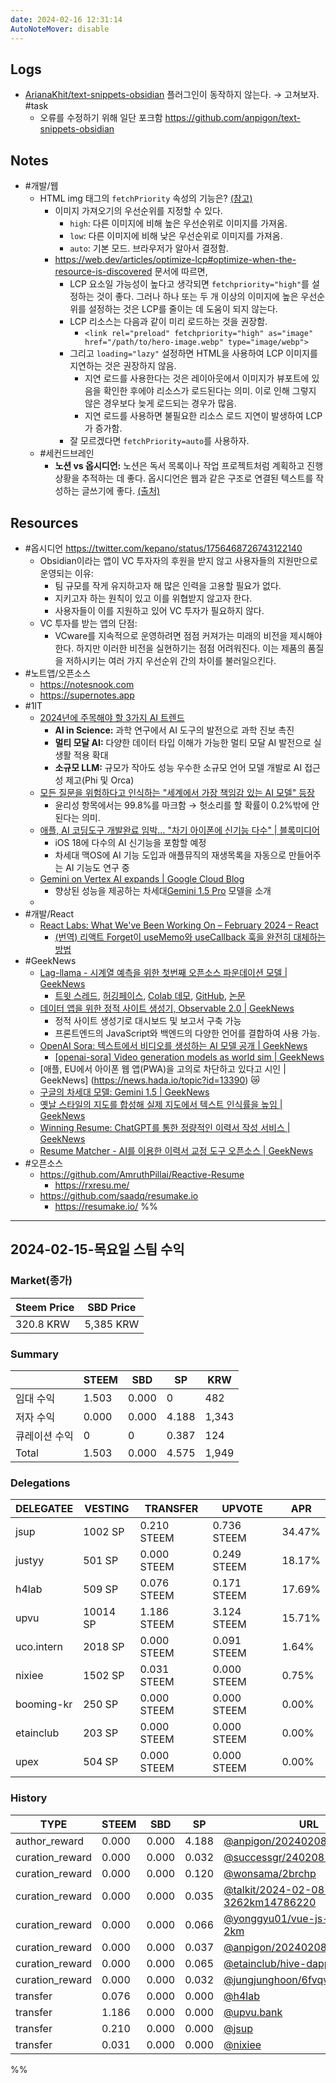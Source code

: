 ```yaml
---
date: 2024-02-16 12:31:14
AutoNoteMover: disable
---
```


## Logs
- [ArianaKhit/text-snippets-obsidian](https://github.com/ArianaKhit/text-snippets-obsidian) 플러그인이 동작하지 않는다. → 고쳐보자.  #task
	- 오류를 수정하기 위해 일단 포크함 https://github.com/anpigon/text-snippets-obsidian

## Notes

- #개발/웹
	- HTML img 태그의 `fetchPriority` 속성의 기능은? [(참고)](https://developer.mozilla.org/en-US/docs/Web/API/HTMLImageElement/fetchPriority)
		- 이미지 가져오기의 우선순위를 지정할 수 있다.
			- `high`: 다른 이미지에 비해 높은 우선순위로 이미지를 가져옴.
			- `low`: 다른 이미지에 비해 낮은 우선순위로 이미지를 가져옴.
			- `auto`: 기본 모드. 브라우저가 알아서 결정함.
		- https://web.dev/articles/optimize-lcp#optimize-when-the-resource-is-discovered 문서에 따르면,
			- LCP 요소일 가능성이 높다고 생각되면 `fetchpriority="high"`를 설정하는 것이 좋다. 그러나 하나 또는 두 개 이상의 이미지에 높은 우선순위를 설정하는 것은 LCP를 줄이는 데 도움이 되지 않는다.
			- LCP 리소스는 다음과 같이 미리 로드하는 것을 권장함.
				- `<link rel="preload" fetchpriority="high" as="image" href="/path/to/hero-image.webp" type="image/webp">`
			- 그리고 `loading="lazy"` 설정하면 HTML을 사용하여 LCP 이미지를 지연하는 것은 권장하지 않음.
				- 지연 로드를 사용한다는 것은 레이아웃에서 이미지가 뷰포트에 있음을 확인한 후에야 리소스가 로드된다는 의미. 이로 인해 그렇지 않은 경우보다 늦게 로드되는 경우가 많음.
				- 지연 로드를 사용하면 불필요한 리소스 로드 지연이 발생하여 LCP가 증가함.
			- 잘 모르겠다면 `fetchPriority=auto`를 사용하자.
	- #세컨드브레인
		- **노션 vs 옵시디언:** 노션은 독서 목록이나 작업 프로젝트처럼 계획하고 진행 상황을 추적하는 데 좋다. 옵시디언은 웹과 같은 구조로 연결된 텍스트를 작성하는 글쓰기에 좋다. [(출처)](https://www.reddit.com/r/Notion/comments/17h2ioi/notion_vs_obsidian/)

## Resources
- #옵시디언 https://twitter.com/kepano/status/1756468726743122140
	- Obsidian이라는 앱이 VC 투자자의 후원을 받지 않고 사용자들의 지원만으로 운영되는 이유:
		- 팀 규모를 작게 유지하고자 해 많은 인력을 고용할 필요가 없다.
		- 지키고자 하는 원칙이 있고 이를 위협받지 않고자 한다.
		- 사용자들이 이를 지원하고 있어 VC 투자가 필요하지 않다.
	- VC 투자를 받는 앱의 단점:
		- VCware를 지속적으로 운영하려면 점점 커져가는 미래의 비전을 제시해야 한다. 하지만 이러한 비전을 실현하기는 점점 어려워진다. 이는 제품의 품질을 저하시키는 여러 가지 우선순위 간의 차이를 불러일으킨다.
- #노트앱/오픈소스
	- https://notesnook.com
	- https://supernotes.app
- #1IT
	- [2024년에 주목해야 할 3가지 AI 트렌드](https://news.microsoft.com/three-big-ai-trends-to-watch-in-2024)
		- **AI in Science:** 과학 연구에서 AI 도구의 발전으로 과학 진보 촉진
		- **멀티 모달 AI:** 다양한 데이터 타입 이해가 가능한 멀티 모달 AI 발전으로 실생활 적용 확대
		- **소규모 LLM:** 규모가 작아도 성능 우수한 소규모 언어 모델 개발로 AI 접근성 제고(Phi 및 Orca)
	- [모든 질문을 위험하다고 인식하는 "세계에서 가장 책임감 있는 AI 모델" 등장](https://www.aitimes.com/news/articleView.html?idxno=157110)
		- 윤리성 항목에서는 99.8%를 마크함 →  헛소리를 할 확률이 0.2%밖에 안 된다는 의미.
	- [애플, AI 코딩도구 개발완료 임박… "차기 아이폰에 신기능 다수" | 블록미디어](https://www.blockmedia.co.kr/archives/466316)
		- iOS 18에 다수의 AI 신기능을 포함할 예정
		- 차세대 맥OS에 AI 기능 도입과 애플뮤직의 재생목록을 자동으로 만들어주는 AI 기능도 연구 중
	- [Gemini on Vertex AI expands | Google Cloud Blog](https://cloud.google.com/blog/products/ai-machine-learning/gemini-on-vertex-ai-expands?hl=en)
		- 향상된 성능을 제공하는 차세대[Gemini 1.5 Pro](https://blog.google/technology/ai/google-gemini-next-generation-model-february-2024/) 모델을 소개
	-
- #개발/React
	- [React Labs: What We've Been Working On – February 2024 – React](https://react.dev/blog/2024/02/15/react-labs-what-we-have-been-working-on-february-2024#react-compiler)
		- [(번역) 리액트 Forget이 useMemo와 useCallback 훅을 완전히 대체하는 방법](https://velog.io/@lky5697/how-react-forget-will-make-react-usememo-and-usecallback-hooks-absolutely-redundant)
- #GeekNews
	- [Lag-llama - 시계열 예측을 위한 첫번째 오픈소스 파운데이션 모델 | GeekNews](https://news.hada.io/topic?id=13384)
		- [트윗 스레드](https://twitter.com/arjunashok37/status/1755261111233114165), [허깅페이스](https://huggingface.co/time-series-foundation-models/Lag-Llama), [Colab 데모](https://colab.research.google.com/drive/13HHKYL_HflHBKxDWycXgIUAHSeHRR5eo?usp=sharing), [GitHub](https://github.com/time-series-foundation-models/lag-llama), [논문](https://time-series-foundation-models.github.io/lag-llama.pdf)
	- [데이터 앱을 위한 정적 사이트 생성기, Observable 2.0 | GeekNews](https://news.hada.io/topic?id=13387)
		- 정적 사이트 생성기로 대시보드 및 보고서 구축 가능
		- 프론트엔드의 JavaScript와 백엔드의 다양한 언어를 결합하여 사용 가능.
	- [OpenAI Sora: 텍스트에서 비디오를 생성하는 AI 모델 공개  | GeekNews](https://news.hada.io/topic?id=13383)
		- [[openai-sora] Video generation models as world sim | GeekNews](https://news.hada.io/topic?id=13393)
	- [애플, EU에서 아이폰 웹 앱(PWA)을 고의로 차단하고 있다고 시인 | GeekNews] (https://news.hada.io/topic?id=13390) 😿
	- [구글의 차세대 모델: Gemini 1.5 | GeekNews](https://news.hada.io/topic?id=13385)
	- [옛날 스타일의 지도를 합성해 실제 지도에서 텍스트 인식률을 높임 | GeekNews](https://news.hada.io/topic?id=13380)
	- [Winning Resume: ChatGPT를 통한 정량적인 이력서 작성 서비스  | GeekNews](https://news.hada.io/topic?id=10104)
	- [Resume Matcher - AI를 이용한 이력서 교정 도구 오픈소스 | GeekNews](https://news.hada.io/topic?id=12229)
- #오픈소스
	- https://github.com/AmruthPillai/Reactive-Resume
		- https://rxresu.me/
	- https://github.com/saadq/resumake.io
		- https://resumake.io/
%%
---

## 2024-02-15-목요일 스팀 수익

### Market(종가)
| Steem Price | SBD Price |
| --- | --- |
| 320.8 KRW | 5,385 KRW |

### Summary
| | STEEM | SBD | SP | KRW |
| --- | --- | --- | --- |--- |
| 임대 수익 | 1.503 | 0.000 | 0 | 482 |
| 저자 수익 | 0.000 | 0.000 | 4.188 | 1,343 |
| 큐레이션 수익 | 0 | 0 | 0.387 | 124 |
| Total | 1.503 | 0.000 | 4.575 | 1,949 |

### Delegations
| DELEGATEE | VESTING | TRANSFER | UPVOTE | APR |
| --- | --- | --- | --- | --- |
| jsup | 1002 SP | 0.210 STEEM | 0.736 STEEM | 34.47% |
| justyy | 501 SP | 0.000 STEEM | 0.249 STEEM | 18.17% |
| h4lab | 509 SP | 0.076 STEEM | 0.171 STEEM | 17.69% |
| upvu | 10014 SP | 1.186 STEEM | 3.124 STEEM | 15.71% |
| uco.intern | 2018 SP | 0.000 STEEM | 0.091 STEEM | 1.64% |
| nixiee | 1502 SP | 0.031 STEEM | 0.000 STEEM | 0.75% |
| booming-kr | 250 SP | 0.000 STEEM | 0.000 STEEM | 0.00% |
| etainclub | 203 SP | 0.000 STEEM | 0.000 STEEM | 0.00% |
| upex | 504 SP | 0.000 STEEM | 0.000 STEEM | 0.00% |

### History
| TYPE | STEEM | SBD | SP | URL |
| --- | --- | --- | --- | --- |
| author_reward | 0.000 | 0.000 | 4.188 | [@anpigon/20240208t140502432z](https://steemit.com/@anpigon/20240208t140502432z) |
| curation_reward | 0.000 | 0.000 | 0.032 | [@successgr/240208--5000](https://steemit.com/@successgr/240208--5000) |
| curation_reward | 0.000 | 0.000 | 0.120 | [@wonsama/2brchp](https://steemit.com/@wonsama/2brchp) |
| curation_reward | 0.000 | 0.000 | 0.035 | [@talkit/2024-02-08-3262km14786220](https://steemit.com/@talkit/2024-02-08-3262km14786220) |
| curation_reward | 0.000 | 0.000 | 0.066 | [@yonggyu01/vue-js-node-js-2km](https://steemit.com/@yonggyu01/vue-js-node-js-2km) |
| curation_reward | 0.000 | 0.000 | 0.037 | [@anpigon/20240208t140502432z](https://steemit.com/@anpigon/20240208t140502432z) |
| curation_reward | 0.000 | 0.000 | 0.065 | [@etainclub/hive-dapps](https://steemit.com/@etainclub/hive-dapps) |
| curation_reward | 0.000 | 0.000 | 0.032 | [@jungjunghoon/6fvqvg](https://steemit.com/@jungjunghoon/6fvqvg) |
| transfer | 0.076 | 0.000 | 0.000 | [@h4lab](https://steemit.com/@h4lab) |
| transfer | 1.186 | 0.000 | 0.000 | [@upvu.bank](https://steemit.com/@upvu.bank) |
| transfer | 0.210 | 0.000 | 0.000 | [@jsup](https://steemit.com/@jsup) |
| transfer | 0.031 | 0.000 | 0.000 | [@nixiee](https://steemit.com/@nixiee) |


%%

